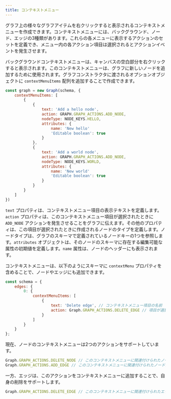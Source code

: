 ```yaml
---
title: コンテキストメニュー
---
```


グラフ上の様々なグラフアイテムを右クリックすると表示されるコンテキストメニューを作成できます。コンテキストメニューには、バックグラウンド、ノード、エッジの3種類があります。これらの各メニューに表示するアクションのセットを定義でき、メニュー内の各アクション項目は選択されるとアクションイベントを発生させます。

バックグラウンドコンテキストメニューは、キャンバスの空白部分を右クリックすると表示されます。このコンテキストメニューは、グラフに新しいノードを追加するために使用されます。グラフコンストラクタに渡されるオプションオブジェクトに `contextMenuItems` 配列を追加することで作成できます。

```javascript
const graph = new Graph(schema, {
    contextMenuItems: [
        {
            {
                text: 'Add a hello node',
                action: GRAPH.GRAPH_ACTIONS.ADD_NODE,
                nodeType: NODE_KEYS.HELLO,
                attributes: {
                    name: 'New hello'
                    'Editable boolean': true
                }
            },
            {
                text: 'Add a world node',
                action: GRAPH.GRAPH_ACTIONS.ADD_NODE,
                nodeType: NODE_KEYS.WORLD,
                attributes: {
                    name: 'New world'
                    'Editable boolean': true
                }
            }
        }
    ]
})
```

`text` プロパティは、コンテキストメニュー項目の表示テキストを定義します。`action` プロパティは、このコンテキストメニュー項目が選択されたときに `ADD_NODE` アクションを発生させることをグラフに伝えます。その他のプロパティは、この項目が選択されたときに作成されるノードのタイプを定義します。ノードタイプは、グラフのスキーマで定義されているノードキーの1つを参照します。`attributes` オブジェクトは、そのノードのスキーマに存在する編集可能な属性の初期値を定義します。`name` 属性は、ノードのヘッダーにも表示されます。

コンテキストメニューは、以下のようにスキーマに `contextMenu` プロパティを含めることで、ノードやエッジにも追加できます。

```javascript
const schema = {
    edges: {
        0: {
            contextMenuItems: [
                {
                    text: 'Delete edge', // コンテキストメニュー項目の名前
                    action: Graph.GRAPH_ACTIONS.DELETE_EDGE // 項目が選択されたときに実行するアクション
                }
            ]
        }
    }
};
```

現在、ノードのコンテキストメニューは2つのアクションをサポートしています。

```javascript
Graph.GRAPH_ACTIONS.DELETE_NODE // このコンテキストメニューに関連付けられたノードを削除します。
Graph.GRAPH_ACTIONS.ADD_EDGE // このコンテキストメニューに関連付けられたノードから開始するエッジを追加します。別のノードを選択するとエッジ接続が完了します。バックグラウンドキャンバスを選択すると、エッジの追加がキャンセルされます。
```

一方、エッジは、このアクションをコンテキストメニューに追加することで、自身の削除をサポートします。

```javascript
Graph.GRAPH_ACTIONS.DELETE_EDGE // このコンテキストメニューに関連付けられたエッジを削除します。
```
